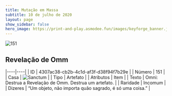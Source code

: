 ```yaml
---
title: Mutação em Massa
subtitle: 10 de julho de 2020
layout: page
show_sidebar: false
hero_image: https://print-and-play.asmodee.fun/images/keyforge_banner.jpg
---
```


![151](https://cdn.keyforgegame.com/media/card_front/pt/479_151_9XQ8F9638GX2_pt.png)

## Revelação de Omm

|----|----|
| ID | 4307ac38-cb2b-4c1d-af3f-d38f94f7b29e |
| Número | 151 |
| Casa | ![Sanctum](https://archonarcana.com/images/thumb/c/c7/Sanctum.png/22px-Sanctum.png "Santuário") |
| Tipo | Artefato |
| Atributos | Item |
| Texto | Omni: Destrua a Revelação de Omm. Destrua um artefato. |
| Raridade | Incomum |
| Dizeres | “Um objeto, não importa quão sagrado,   é só uma coisa.” |

